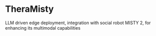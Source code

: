 # TheraMisty
LLM driven edge deployment, integration with social robot MISTY 2, for enhancing its multimodal capabilities
